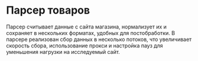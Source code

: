 # Парсер товаров

Парсер считывает данные с сайта магазина, нормализует их и сохраняет в нескольких форматах, удобных для постобработки. В парсере реализован сбор данных в несколько потоков, что увеличивает скорость сбора, использование прокси и настройка пауз для уменьшения нагрузки на исследуемый сайт. 